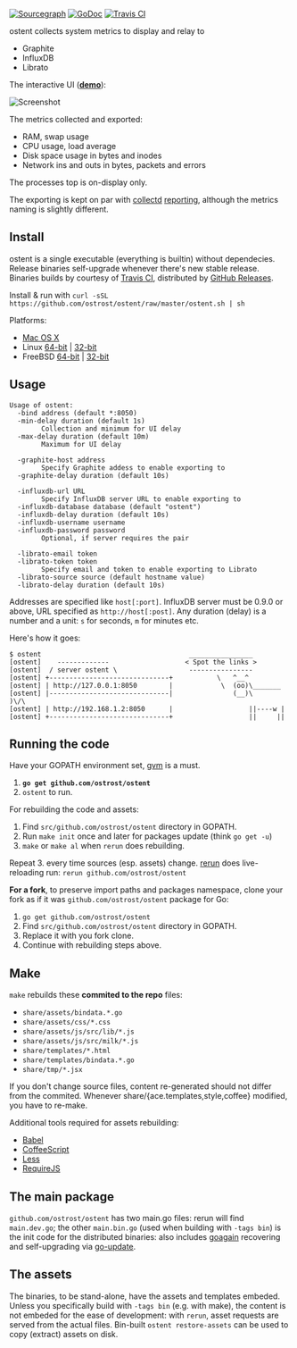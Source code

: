 [![Sourcegraph](https://sourcegraph.com/api/repos/github.com/ostrost/ostent/.badges/status.svg)](https://sourcegraph.com/github.com/ostrost/ostent)
[![GoDoc](https://godoc.org/github.com/ostrost/ostent?status.svg)](https://godoc.org/github.com/ostrost/ostent)
[![Travis CI](https://travis-ci.org/ostrost/ostent.svg?branch=master)](https://travis-ci.org/ostrost/ostent)

ostent collects system metrics to display and relay to

- Graphite
- InfluxDB
- Librato

The interactive UI ([**demo**](http://demo.ostrost.com/)):

![Screenshot](https://www.ostrost.com/ostent/screenshot.png)

The metrics collected and exported:
- RAM, swap usage
- CPU usage, load average
- Disk space usage in bytes and inodes
- Network ins and outs in bytes, packets and errors

The processes top is on-display only.

The exporting is kept on par with [collectd](https://collectd.org/)
[reporting](https://collectd.org/wiki/index.php/Plugin:Write_Graphite),
although the metrics naming is slightly different.

## Install

ostent is a single executable (everything is builtin) without dependecies.
Release binaries self-upgrade whenever there's new stable release.
Binaries builds by courtesy of [Travis CI](https://travis-ci.org/ostrost/ostent),
distributed by [GitHub Releases](https://github.com/ostrost/ostent/releases).

Install & run with `curl -sSL https://github.com/ostrost/ostent/raw/master/ostent.sh | sh`

Platforms:

   - [Mac OS X](https://github.com/ostrost/ostent/releases/download/v0.4.1/Darwin.x86_64)
   - Linux [64-bit](https://github.com/ostrost/ostent/releases/download/v0.4.1/Linux.x86_64) | [32-bit](https://github.com/ostrost/ostent/releases/download/v0.4.1/Linux.i686)
   - FreeBSD [64-bit](https://github.com/ostrost/ostent/releases/download/v0.4.0/FreeBSD.amd64) | [32-bit](https://github.com/ostrost/ostent/releases/download/v0.4.0/FreeBSD.i386)

## Usage

```
Usage of ostent:
  -bind address (default *:8050)
  -min-delay duration (default 1s)
        Collection and minimum for UI delay
  -max-delay duration (default 10m)
        Maximum for UI delay

  -graphite-host address
        Specify Graphite addess to enable exporting to
  -graphite-delay duration (default 10s)

  -influxdb-url URL
        Specify InfluxDB server URL to enable exporting to
  -influxdb-database database (default "ostent")
  -influxdb-delay duration (default 10s)
  -influxdb-username username
  -influxdb-password password
        Optional, if server requires the pair

  -librato-email token
  -librato-token token
        Specify email and token to enable exporting to Librato
  -librato-source source (default hostname value)
  -librato-delay duration (default 10s)
```

Addresses are specified like `host[:port]`.
InfluxDB server must be 0.9.0 or above, URL specified as `http://host[:post]`.
Any duration (delay) is a number and a unit: `s` for seconds, `m` for minutes etc.

Here's how it goes:

```
$ ostent                                     ________________
[ostent]    -------------                   < Spot the links >
[ostent]  / server ostent \                  ----------------
[ostent] +------------------------------+           \   ^__^
[ostent] | http://127.0.0.1:8050        |            \  (oo)\_______
[ostent] |------------------------------|               (__)\       )\/\
[ostent] | http://192.168.1.2:8050      |                   ||----w |
[ostent] +------------------------------+                   ||     ||
```

## Running the code

Have your GOPATH environment set,
[gvm](https://github.com/moovweb/gvm) is a must.

1. **`go get github.com/ostrost/ostent`**
2. `ostent` to run.

For rebuilding the code and assets:

1. Find `src/github.com/ostrost/ostent` directory in GOPATH.
2. Run `make init` once and later for packages update (think `go get -u`)
3. `make` or `make al` when `rerun` does rebuilding.

Repeat 3. every time sources (esp. assets) change.
[rerun](https://github.com/skelterjohn/rerun) does live-reloading run:
`rerun github.com/ostrost/ostent`

**For a fork**, to preserve import paths and packages namespace,
clone your fork as if it was `github.com/ostrost/ostent` package for Go:

1. `go get github.com/ostrost/ostent`
2. Find `src/github.com/ostrost/ostent` directory in GOPATH.
3. Replace it with you fork clone.
4. Continue with rebuilding steps above.

## Make

`make` rebuilds these **commited to the repo** files:
- `share/assets/bindata.*.go`
- `share/assets/css/*.css`
- `share/assets/js/src/lib/*.js`
- `share/assets/js/src/milk/*.js`
- `share/templates/*.html`
- `share/templates/bindata.*.go`
- `share/tmp/*.jsx`

If you don't change source files, content re-generated
should not differ from the commited. Whenever
share/{ace.templates,style,coffee} modified,
you have to re-make.

Additional tools required for assets rebuilding:
- [Babel](https://www.npmjs.com/package/babel)
- [CoffeeScript](https://www.npmjs.com/package/coffee-script)
- [Less](https://www.npmjs.com/package/less)
- [RequireJS](https://www.npmjs.org/package/requirejs)

## The main package

`github.com/ostrost/ostent` has two main.go files:
rerun will find `main.dev.go`; the other `main.bin.go`
(used when building with `-tags bin`) is the init code for
the distributed binaries: also includes
[goagain](https://github.com/rcrowley/goagain) recovering and
self-upgrading via [go-update](https://github.com/inconshreveable/go-update).

## The assets

The binaries, to be stand-alone, have the assets and templates embeded.
Unless you specifically build with `-tags bin` (e.g. with make),
the content is not embeded for the ease of development:
with `rerun`, asset requests are served from the actual files.
Bin-built `ostent restore-assets` can be used to copy (extract) assets on disk.
